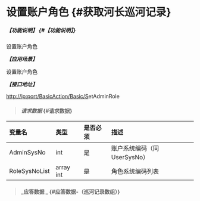 # 设置账户角色 {#获取河长巡河记录}

##### _【功能说明】_ {#【功能说明】}

设置账户角色

_**【应用场景】**_

设置账户角色

_**【接口地址】**_

[http://ip:port/BasicAction/](http://ip:port/HMQuery/PatrolRiver/GetPatrolRivers)[Basic](http://ip:port/HMQuery/PatrolRiver/GetPatrolRivers)[/S](http://ip:port/HMQuery/PatrolRiver/GetPatrolRivers)etAdminRole

> #### _请求数据_ {#请求数据}

| 变量名 | 类型 | 是否必须 | 描述 |
| :--- | :--- | :--- | :--- |
| AdminSysNo | int | 是 | 账户系统编码（同UserSysNo） |
| RoleSysNoList | array int | 是 | 角色系统编码列表 |

> #### _应答数据 _ {#应答数据-（巡河记录数组）}



